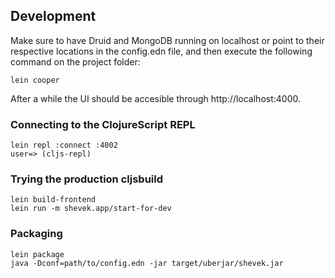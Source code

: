 ## Development

Make sure to have Druid and MongoDB running on localhost or point to their respective locations in the config.edn file, and then execute the following command on the project folder:

```
lein cooper
```

After a while the UI should be accesible through http://localhost:4000.

### Connecting to the ClojureScript REPL

```
lein repl :connect :4002
user=> (cljs-repl)
```

### Trying the production cljsbuild

```
lein build-frontend
lein run -m shevek.app/start-for-dev
```

### Packaging

```
lein package
java -Dconf=path/to/config.edn -jar target/uberjar/shevek.jar
```
